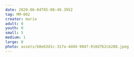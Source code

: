 ```yaml
---
date: 2020-06-04T05:08:49.395Z
tag: MM-002
creator: maria
adult: 0
youth: 0
small: 5
medium: 1
large: 0
photo: assets/b0e63d1c-317a-4dd4-9047-910d7b2cb288.jpeg
---
```

